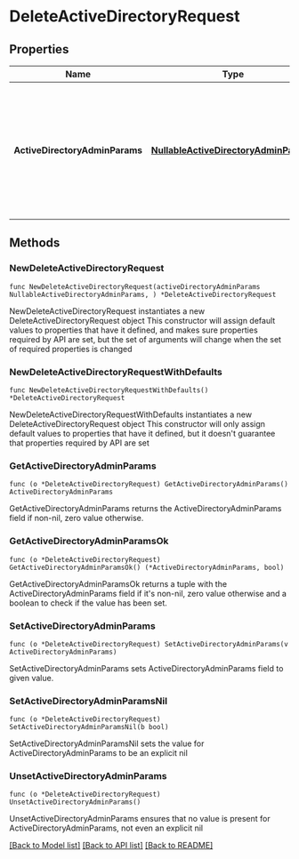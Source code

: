# DeleteActiveDirectoryRequest

## Properties

Name | Type | Description | Notes
------------ | ------------- | ------------- | -------------
**ActiveDirectoryAdminParams** | [**NullableActiveDirectoryAdminParams**](ActiveDirectoryAdminParams.md) | Specifies the params of a user with administrative privilege of this Active Directory. This field is mandatory if machine accounts are updated. | 

## Methods

### NewDeleteActiveDirectoryRequest

`func NewDeleteActiveDirectoryRequest(activeDirectoryAdminParams NullableActiveDirectoryAdminParams, ) *DeleteActiveDirectoryRequest`

NewDeleteActiveDirectoryRequest instantiates a new DeleteActiveDirectoryRequest object
This constructor will assign default values to properties that have it defined,
and makes sure properties required by API are set, but the set of arguments
will change when the set of required properties is changed

### NewDeleteActiveDirectoryRequestWithDefaults

`func NewDeleteActiveDirectoryRequestWithDefaults() *DeleteActiveDirectoryRequest`

NewDeleteActiveDirectoryRequestWithDefaults instantiates a new DeleteActiveDirectoryRequest object
This constructor will only assign default values to properties that have it defined,
but it doesn't guarantee that properties required by API are set

### GetActiveDirectoryAdminParams

`func (o *DeleteActiveDirectoryRequest) GetActiveDirectoryAdminParams() ActiveDirectoryAdminParams`

GetActiveDirectoryAdminParams returns the ActiveDirectoryAdminParams field if non-nil, zero value otherwise.

### GetActiveDirectoryAdminParamsOk

`func (o *DeleteActiveDirectoryRequest) GetActiveDirectoryAdminParamsOk() (*ActiveDirectoryAdminParams, bool)`

GetActiveDirectoryAdminParamsOk returns a tuple with the ActiveDirectoryAdminParams field if it's non-nil, zero value otherwise
and a boolean to check if the value has been set.

### SetActiveDirectoryAdminParams

`func (o *DeleteActiveDirectoryRequest) SetActiveDirectoryAdminParams(v ActiveDirectoryAdminParams)`

SetActiveDirectoryAdminParams sets ActiveDirectoryAdminParams field to given value.


### SetActiveDirectoryAdminParamsNil

`func (o *DeleteActiveDirectoryRequest) SetActiveDirectoryAdminParamsNil(b bool)`

 SetActiveDirectoryAdminParamsNil sets the value for ActiveDirectoryAdminParams to be an explicit nil

### UnsetActiveDirectoryAdminParams
`func (o *DeleteActiveDirectoryRequest) UnsetActiveDirectoryAdminParams()`

UnsetActiveDirectoryAdminParams ensures that no value is present for ActiveDirectoryAdminParams, not even an explicit nil

[[Back to Model list]](../README.md#documentation-for-models) [[Back to API list]](../README.md#documentation-for-api-endpoints) [[Back to README]](../README.md)


